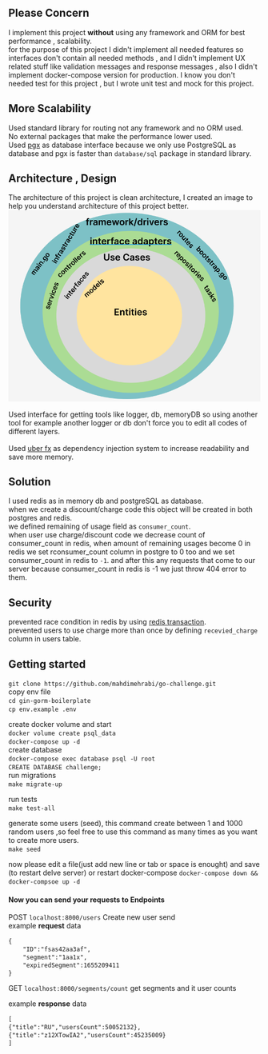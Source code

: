 ## Please Concern 
I implement this project **without** using any framework and ORM
for best performance , scalability.<br>
for the purpose of this project I didn't implement all needed features 
so interfaces don't contain all needed methods ,
and I didn't implement UX related stuff like validation messages and response messages ,
also I didn't implement docker-compose version for production.
I know you don't needed test for this project , but I wrote unit test and mock for this project.
<br>

## More Scalability
Used standard library for routing not any framework and no ORM used. <br>
No external packages that make the performance lower used.<br>
Used [pgx](https://github.com/jackc/pgx) as database interface because 
we only use PostgreSQL as database and pgx is faster than `database/sql` package in standard library.

## Architecture , Design
The architecture of this project is clean architecture,
I created an image to help you understand architecture of this project better.<br>
![clean architecture](https://raw.githubusercontent.com/mahdimehrabi/go-challenge/main/clean.png)

Used interface for getting tools like logger, db, memoryDB so using another tool for example another
logger or db don't force you to edit all codes of different layers.
<br><br>
Used [uber fx](https://github.com/uber-go/fx) as dependency injection system
to increase readability and save more memory. 

## Solution 
I used redis as in memory db and postgreSQL as database.<br>
when we create a discount/charge code this object will be created in both postgres and redis.<br>
we defined remaining of usage field as `consumer_count`.<br>
when user use charge/discount code we decrease count of consumer_count in redis,
when amount of remaining usages become 0 in redis we set rconsumer_count column in postgre
to 0 too and we set consumer_count in redis to `-1`.
and after this any requests that come to our server because consumer_count in 
redis is -1 we just throw 404 error to them.

## Security
prevented race condition in redis by using [redis transaction](https://redis.io/docs/manual/transactions/).<br>
prevented users to use charge more than once by defining `recevied_charge` column in users table.<br>

## Getting started
`git clone https://github.com/mahdimehrabi/go-challenge.git` <br>
copy env file <br>
`cd gin-gorm-boilerplate`<br>
`cp env.example .env` <br>

create docker volume and start <br>
`docker volume create psql_data` <br>
`docker-compose up -d ` <br>
create database <br>
`docker-compose exec database psql -U root`<br>
`CREATE DATABASE challenge;`<br>
run migrations <br>
`make migrate-up` <br>

run tests <br>
`make test-all`

generate some users (seed), this command create between 1 and 1000 random users 
,so feel free to use this command as many times as you want to create more users.<br>
`make seed`

now please edit a file(just add new line or tab or space is enought) and save (to restart delve server) 
or restart docker-compose `docker-compose down && docker-compsoe up -d` <br>
#### Now you can send your requests to Endpoints 
POST `localhost:8000/users`  Create new user send <br>
example **request** data
```
{
    "ID":"fsas42aa3af",
    "segment":"1aa1x",
    "expiredSegment":1655209411
}
```

GET `localhost:8000/segments/count` get segments and it user counts

example **response** data
```
[
{"title":"RU","usersCount":50052132},
{"title":"z12XTowIA2","usersCount":45235009}
]
```
